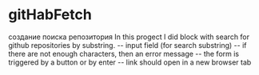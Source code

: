 # gitHabFetch
создание поиска репозитория
In this progect I did block with search for github repositories by substring.
-- input field (for search substring)
-- if there are not enough characters, then an error message
-- the form is triggered by a button or by enter
-- link should open in a new browser tab
